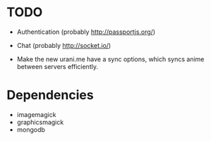 TODO
==

* Authentication (probably http://passportjs.org/)

* Chat (probably http://socket.io/)

* Make the new urani.me have a sync options, which syncs anime between servers efficiently.

Dependencies
===

* imagemagick
* graphicsmagick
* mongodb

